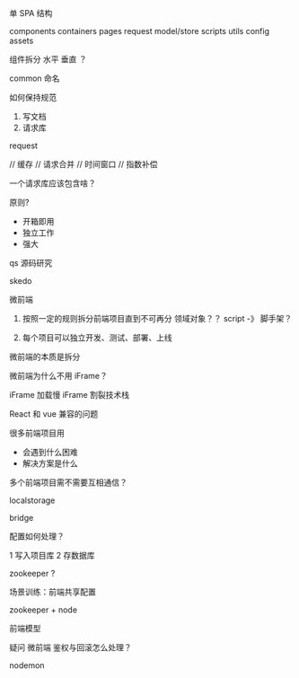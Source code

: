 单 SPA 结构

components
containers
pages
request
model/store
scripts
utils
config
assets

组件拆分 水平 垂直 ？

common 命名


如何保持规范

1. 写文档
2. 请求库



request

// 缓存
// 请求合并
// 时间窗口
// 指数补偿

一个请求库应该包含啥？

原则?

- 开箱即用
- 独立工作
- 强大

qs 源码研究

skedo

微前端

1. 按照一定的规则拆分前端项目直到不可再分
领域对象？？
script  -》 脚手架？

2. 每个项目可以独立开发、测试、部署、上线

微前端的本质是拆分

微前端为什么不用 iFrame？

iFrame 加载慢
iFrame 割裂技术栈

React 和 vue 兼容的问题

很多前端项目用
- 会遇到什么困难
- 解决方案是什么

多个前端项目需不需要互相通信？

localstorage 

bridge

配置如何处理？

1 写入项目库
2 存数据库


zookeeper ?

场景训练：前端共享配置

zookeeper + node

前端模型

疑问 
微前端
鉴权与回滚怎么处理？

nodemon











